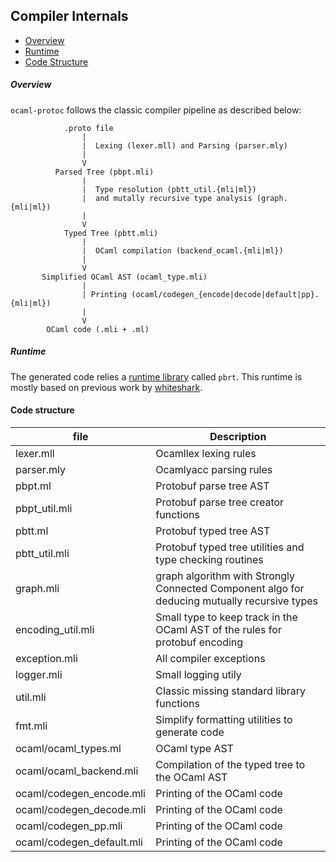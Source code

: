 ## Compiler Internals

* [Overview](#overview)
* [Runtime](#rutime)
* [Code Structure](#code-structure)

##### Overview 

`ocaml-protoc` follows the classic compiler pipeline as described below:

```
            .proto file 
                |
                |  Lexing (lexer.mll) and Parsing (parser.mly)
                |
                V
          Parsed Tree (pbpt.mli) 
                |
                |  Type resolution (pbtt_util.{mli|ml}) 
                |  and mutally recursive type analysis (graph.{mli|ml}) 
                |
                V
            Typed Tree (pbtt.mli)
                |
                |  OCaml compilation (backend_ocaml.{mli|ml})
                | 
                V
       Simplified OCaml AST (ocaml_type.mli)
                |
                | Printing (ocaml/codegen_{encode|decode|default|pp}.{mli|ml}) 
                |
                V
        OCaml code (.mli + .ml)
```

##### Runtime 

The generated code relies a [runtime library](src/runtime/pbrt.mli) called `pbrt`. 
This runtime is mostly based on previous work by [whiteshark](https://github.com/whitequark/).

#### Code structure 

| file                     | Description | 
|--------------------------|-------------|
|lexer.mll                 | Ocamllex lexing rules|
|parser.mly                | Ocamlyacc parsing rules|
|pbpt.ml                   | Protobuf parse tree AST|
|pbpt_util.mli             | Protobuf parse tree creator functions|
|pbtt.ml                   | Protobuf typed tree AST|
|pbtt_util.mli             | Protobuf typed tree utilities and type checking routines| 
|graph.mli                 | graph algorithm with Strongly Connected Component algo for deducing mutually recursive types|
|encoding_util.mli         | Small type to keep track in the OCaml AST of the rules for protobuf encoding|
|exception.mli             | All compiler exceptions |
|logger.mli                | Small logging utily|
|util.mli                  | Classic missing standard library functions| 
|fmt.mli                   | Simplify formatting utilities to generate code|
|ocaml/ocaml_types.ml      | OCaml type AST|
|ocaml/ocaml_backend.mli   | Compilation of the typed tree to the OCaml AST| 
|ocaml/codegen_encode.mli  | Printing of the OCaml code|
|ocaml/codegen_decode.mli  | Printing of the OCaml code|
|ocaml/codegen_pp.mli      | Printing of the OCaml code|
|ocaml/codegen_default.mli | Printing of the OCaml code|
